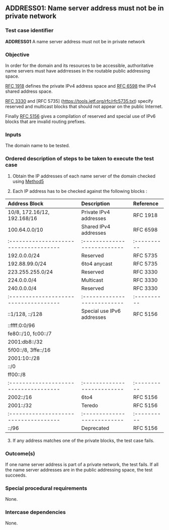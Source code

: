 ## ADDRESS01: Name server address must not be in private network

### Test case identifier
**ADDRESS01** A name server address must not be in private network

### Objective

In order for the domain and its resources to be accessible, authoritative 
name servers must have addrresses in the routable public addressing space.

[RFC 1918](https://tools.ietf.org/rfc/rfc1918.txt) defines the private IPv4
address space and [RFC 6598](https://tools.ietf.org/rfc/rfc6598.txt) the IPv4
shared address space. 

[RFC 3330](https://tools.ietf.org/rfc/rfc3330.txt) and [RFC 5735]
(https://tools.ietf.org/rfc/rfc5735.txt) specify reserved and multicast blocks
that should not appear on the public Internet.

Finally [RFC 5156](https://tools.ietf.org/rfc/rfc5156.txt) gives a compilation
of reserved and special use of IPv6 blocks that are invalid routing prefixes.

### Inputs

The domain name to be tested.

### Ordered description of steps to be taken to execute the test case

1. Obtain the IP addresses of each name server of the domain checked using
   [Method5](../Methods.md)

2. Each IP address has to be checked against the following blocks :
 

|Address Block                        | Description               | Reference |
|:------------------------------------|:--------------------------|:----------|
| 10/8, 172.16/12, 192.168/16         | Private IPv4 addresses    | RFC 1918  |                 
| 100.64.0.0/10                       | Shared IPv4 addresses     | RFC 6598  |
|:------------------------------------|:--------------------------|:----------|
| 192.0.0.0/24			      | Reserved                  | RFC 5735  |
| 192.88.99.0/24		      | 6to4 anycast              | RFC 5735  |
| 223.255.255.0/24		      | Reserved                  | RFC 3330  |
| 224.0.0.0/4		              | Multicast                 | RFC 3330  |
| 240.0.0.0/4		              | Reserved                  | RFC 3330  |
|:------------------------------------|:--------------------------|:----------|
| ::1/128, ::/128	              | Special use IPv6 addresses| RFC 5156  |
| ::ffff:0:0/96                       |                           |           |
| fe80::/10, fc00::/7                 |                           |           |
| 2001:db8::/32                       |                           |           |
| 5f00::/8, 3ffe::/16                 |                           |           |
| 2001:10::/28                        |                           |           |
| ::/0                                |                           |           |
| ff00::/8                            |                           |           |
|:------------------------------------|:--------------------------|:----------|
| 2002::/16                           | 6to4                      | RFC 5156  |
| 2001::/32                           | Teredo                    | RFC 5156  |
|:------------------------------------|:--------------------------|:----------|
| ::<ipv4-address>/96                 | Deprecated                | RFC 5156  |

3. If any address matches one of the private blocks, the test case
   fails.

### Outcome(s)

If one name server address is part of a private network, the test fails.
If all the name server addresses are in the public addressing space, the
test succeeds.

### Special procedural requirements

None.

### Intercase dependencies

None.














